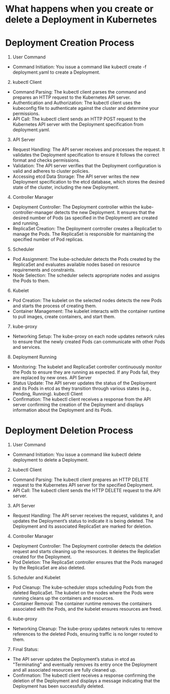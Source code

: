 
<h1> What happens when you create or delete a Deployment in Kubernetes</h1>

# Deployment Creation Process

1. User Command
- Command Initiation: You issue a command like kubectl create -f deployment.yaml to create a Deployment.

2. kubectl Client
- Command Parsing: The kubectl client parses the command and prepares an HTTP request to the Kubernetes API server.
- Authentication and Authorization: The kubectl client uses the kubeconfig file to authenticate against the cluster and determine your permissions.
- API Call: The kubectl client sends an HTTP POST request to the Kubernetes API server with the Deployment specification from deployment.yaml.


3. API Server
- Request Handling: The API server receives and processes the request. It validates the Deployment specification to ensure it follows the correct format and checks permissions.
- Validation: The API server verifies that the Deployment configuration is valid and adheres to cluster policies.
- Accessing etcd Data Storage: The API server writes the new Deployment specification to the etcd database, which stores the desired state of the cluster, including the new Deployment.

4. Controller Manager
- Deployment Controller: The Deployment controller within the kube-controller-manager detects the new Deployment. It ensures that the desired number of Pods (as specified in the Deployment) are created and running.
- ReplicaSet Creation: The Deployment controller creates a ReplicaSet to manage the Pods. The ReplicaSet is responsible for maintaining the specified number of Pod replicas.

5. Scheduler
- Pod Assignment: The kube-scheduler detects the Pods created by the ReplicaSet and evaluates available nodes based on resource requirements and constraints.
- Node Selection: The scheduler selects appropriate nodes and assigns the Pods to them.

6. Kubelet
- Pod Creation: The kubelet on the selected nodes detects the new Pods and starts the process of creating them.
- Container Management: The kubelet interacts with the container runtime to pull images, create containers, and start them.

7. kube-proxy
- Networking Setup: The kube-proxy on each node updates network rules to ensure that the newly created Pods can communicate with other Pods and services.

8. Deployment Running
- Monitoring: The kubelet and ReplicaSet controller continuously monitor the Pods to ensure they are running as expected. If any Pods fail, they are replaced by new ones.
API Server
- Status Update: The API server updates the status of the Deployment and its Pods in etcd as they transition through various states (e.g., Pending, Running).
kubectl Client
- Confirmation: The kubectl client receives a response from the API server confirming the creation of the Deployment and displays information about the Deployment and its Pods.


# Deployment Deletion Process

1. User Command
- Command Initiation: You issue a command like kubectl delete deployment <deployment-name> to delete a Deployment.

2. kubectl Client
- Command Parsing: The kubectl client prepares an HTTP DELETE request to the Kubernetes API server for the specified Deployment.
- API Call: The kubectl client sends the HTTP DELETE request to the API server.

3. API Server
- Request Handling: The API server receives the request, validates it, and updates the Deployment’s status to indicate it is being deleted. The Deployment and its associated ReplicaSet are marked for deletion.

4. Controller Manager
- Deployment Controller: The Deployment controller detects the deletion request and starts cleaning up the resources. It deletes the ReplicaSet created for the Deployment.
- Pod Deletion: The ReplicaSet controller ensures that the Pods managed by the ReplicaSet are also deleted.

5. Scheduler and Kubelet
- Pod Cleanup: The kube-scheduler stops scheduling Pods from the deleted ReplicaSet. The kubelet on the nodes where the Pods were running cleans up the containers and resources.
- Container Removal: The container runtime removes the containers associated with the Pods, and the kubelet ensures resources are freed.

6. kube-proxy
- Networking Cleanup: The kube-proxy updates network rules to remove references to the deleted Pods, ensuring traffic is no longer routed to them.


7. Final Status:
- The API server updates the Deployment’s status in etcd as "Terminating" and eventually removes its entry once the Deployment and all associated resources are fully cleaned up.
- Confirmation: The kubectl client receives a response confirming the deletion of the Deployment and displays a message indicating that the Deployment has been successfully deleted.
